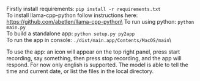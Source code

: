 Firstly install requirements: `pip install -r requirements.txt`\
To install llama-cpp-python follow instructions here: https://github.com/abetlen/llama-cpp-python\
To run using python: `python main.py`\
To build a standalone app: `python setup.py py2app`\
To run the app in console: `./dist/main.app/Contents/MacOS/main`\

To use the app: an icon will appear on the top right panel, press start recording, say something, then press stop
recording,
and the app will respond. For now only english is supported. The model is able to tell the time and current date, or
list the files in the local directory.